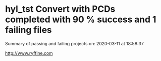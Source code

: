 # hyl_tst Convert with PCDs completed with 90 % success and 1 failing files

Summary of passing and failing projects on: 2020-03-11 at 18:58:37

http://www.ryffine.com
